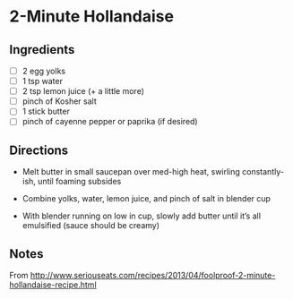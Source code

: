 # 2-Minute Hollandaise

## Ingredients

* [ ] 2 egg yolks
* [ ] 1 tsp water
* [ ] 2 tsp lemon juice (+ a little more)
* [ ] pinch of Kosher salt
* [ ] 1 stick butter
* [ ] pinch of cayenne pepper or paprika (if desired)

## Directions

* Melt butter in small saucepan over med-high heat, swirling constantly-ish, until foaming subsides

* Combine yolks, water, lemon juice, and pinch of salt in blender cup

* With blender running on low in cup, slowly add butter until it’s all emulsified (sauce should be creamy)

## Notes

From http://www.seriouseats.com/recipes/2013/04/foolproof-2-minute-hollandaise-recipe.html
